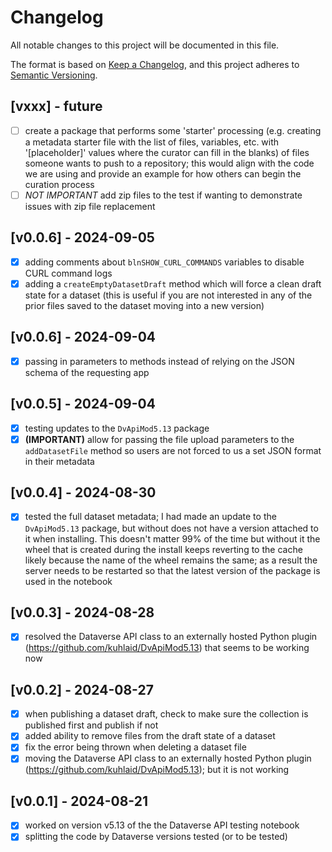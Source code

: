 # Changelog

All notable changes to this project will be documented in this file.

The format is based on [Keep a Changelog](https://keepachangelog.com/en/1.0.0/),
and this project adheres to [Semantic Versioning](https://semver.org/spec/v2.0.0.html).

## [vxxx] - future

- [ ] create a package that performs some 'starter' processing (e.g. creating a metadata starter file with the list of files, variables, etc. with '[placeholder]' values where the curator can fill in the blanks) of files someone wants to push to a repository; this would align with the code we are using and provide an example for how others can begin the curation process
- [ ] *NOT IMPORTANT* add zip files to the test if wanting to demonstrate issues with zip file replacement

## [v0.0.6] - 2024-09-05

- [x] adding comments about `blnSHOW_CURL_COMMANDS` variables to disable CURL command logs
- [x] adding a `createEmptyDatasetDraft` method which will force a clean draft state for a dataset (this is useful if you are not interested in any of the prior files saved to the dataset moving into a new version)

## [v0.0.6] - 2024-09-04

- [x] passing in parameters to methods instead of relying on the JSON schema of the requesting app

## [v0.0.5] - 2024-09-04

- [x] testing updates to the `DvApiMod5.13` package
- [x] **(IMPORTANT)** allow for passing the file upload parameters to the `addDatasetFile` method so users are not forced to us a set JSON format in their metadata

## [v0.0.4] - 2024-08-30

- [x] tested the full dataset metadata; I had made an update to the `DvApiMod5.13` package, but without  does not have a version attached to it when installing. This doesn't matter 99% of the time but without it the wheel that is created during the install keeps reverting to the cache likely because the name of the wheel remains the same; as a result the server needs to be restarted so that the latest version of the package is used in the notebook

## [v0.0.3] - 2024-08-28

- [x] resolved the Dataverse API class to an externally hosted Python plugin (https://github.com/kuhlaid/DvApiMod5.13) that seems to be working now

## [v0.0.2] - 2024-08-27

- [x] when publishing a dataset draft, check to make sure the collection is published first and publish if not
- [x] added ability to remove files from the draft state of a dataset
- [x] fix the error being thrown when deleting a dataset file
- [x] moving the Dataverse API class to an externally hosted Python plugin (https://github.com/kuhlaid/DvApiMod5.13); but it is not working

## [v0.0.1] - 2024-08-21

- [x] worked on version v5.13 of the the Dataverse API testing notebook
- [x] splitting the code by Dataverse versions tested (or to be tested)
